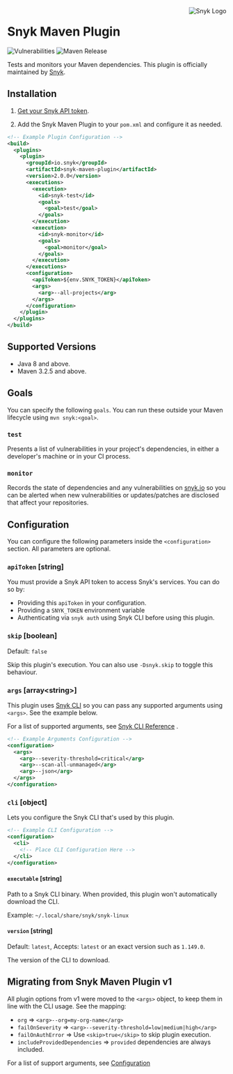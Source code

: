 <img src="https://snyk.io/style/asset/logo/snyk-print.svg" alt="Snyk Logo" style="float:right" />

# Snyk Maven Plugin

![Vulnerabilities](https://img.shields.io/snyk/vulnerabilities/github/snyk/snyk-maven-plugin.svg)
![Maven Release](https://img.shields.io/maven-central/v/io.snyk/snyk-maven-plugin)

Tests and monitors your Maven dependencies. This plugin is officially maintained
by [Snyk](https://snyk.io).

## Installation

1. [Get your Snyk API token](https://snyk.co/ucT6J).

2. Add the Snyk Maven Plugin to your `pom.xml` and configure it as needed.

```xml
<!-- Example Plugin Configuration -->
<build>
  <plugins>
    <plugin>
      <groupId>io.snyk</groupId>
      <artifactId>snyk-maven-plugin</artifactId>
      <version>2.0.0</version>
      <executions>
        <execution>
          <id>snyk-test</id>
          <goals>
            <goal>test</goal>
          </goals>
        </execution>
        <execution>
          <id>snyk-monitor</id>
          <goals>
            <goal>monitor</goal>
          </goals>
        </execution>
      </executions>
      <configuration>
        <apiToken>${env.SNYK_TOKEN}</apiToken>
        <args>
          <arg>--all-projects</arg>
        </args>
      </configuration>
    </plugin>
  </plugins>
</build>
```

## Supported Versions

- Java 8 and above.
- Maven 3.2.5 and above.

## Goals

You can specify the following `goals`. You can run these outside your Maven
lifecycle using `mvn snyk:<goal>`.

### `test`

Presents a list of vulnerabilities in your project's dependencies, in either a
developer's machine or in your CI process.

### `monitor`

Records the state of dependencies and any vulnerabilities
on [snyk.io](https://snyk.io) so you can be alerted when new vulnerabilities or
updates/patches are disclosed that affect your repositories.

## Configuration

You can configure the following parameters inside the `<configuration>` section.
All parameters are optional.

### `apiToken` \[string\]

You must provide a Snyk API token to access Snyk's services. You can do so by:

- Providing this `apiToken` in your configuration.
- Providing a `SNYK_TOKEN` environment variable
- Authenticating via `snyk auth` using Snyk CLI before using this plugin.

### `skip` \[boolean\]

Default: `false`

Skip this plugin's execution. You can also use `-Dsnyk.skip` to toggle this
behaviour.

### `args` \[array\<string\>\]

This plugin uses [Snyk CLI](https://github.com/snyk/snyk) so you can pass any
supported arguments using `<args>`. See the example below.

For a list of supported arguments,
see [Snyk CLI Reference](https://support.snyk.io/hc/en-us/articles/360003812578-CLI-reference)
.

```xml
<!-- Example Arguments Configuration -->
<configuration>
  <args>
    <arg>--severity-threshold=critical</arg>
    <arg>--scan-all-unmanaged</arg>
    <arg>--json</arg>
  </args>
</configuration>
```

### `cli` \[object\]

Lets you configure the Snyk CLI that's used by this plugin.

```xml
<!-- Example CLI Configuration -->
<configuration>
  <cli>
    <!-- Place CLI Configuration Here -->
  </cli>
</configuration>
```

#### `executable` \[string\]

Path to a Snyk CLI binary. When provided, this plugin won't automatically
download the CLI.

Example: `~/.local/share/snyk/snyk-linux`

#### `version` \[string\]

Default: `latest`, Accepts: `latest` or an exact version such as `1.149.0`.

The version of the CLI to download.

## Migrating from Snyk Maven Plugin v1

All plugin options from v1 were moved to the `<args>` object, to keep them in
line with the CLI usage. See the mapping:

- `org` => `<arg>--org=my-org-name</arg>`
- `failOnSeverity` => `<arg>--severity-threshold=low|medium|high</arg>`
- `failOnAuthError` => Use `<skip>true</skip>` to skip plugin execution.
- `includeProvidedDependencies` => `provided` dependencies are always included.

For a list of support arguments, see [Configuration](#args-arraystring)
